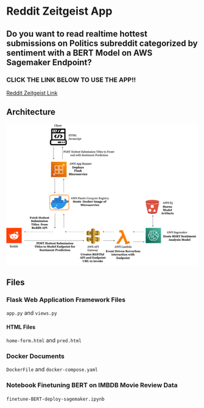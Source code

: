 # Reddit Zeitgeist App

## Do you want to read realtime hottest submissions on Politics subreddit categorized by sentiment with a BERT Model on AWS Sagemaker Endpoint?

### CLICK THE LINK BELOW TO USE THE APP!!

<p><a href="https://9t7m2t6mnz.us-east-1.awsapprunner.com">Reddit Zeitgeist Link</a></p>

## Architecture
![app architecture](https://github.com/johnowusuduah/reddit-zeitgeist-app/blob/main/architecture/rz-architecture.png)

## Files
### Flask Web Application Framework Files
`app.py` and `views.py`

#### HTML Files
`home-form.html` and `pred.html`

### Docker Documents
`DockerFile` and `docker-compose.yaml`

### Notebook Finetuning BERT on IMBDB Movie Review Data
`finetune-BERT-deploy-sagemaker.ipynb`
